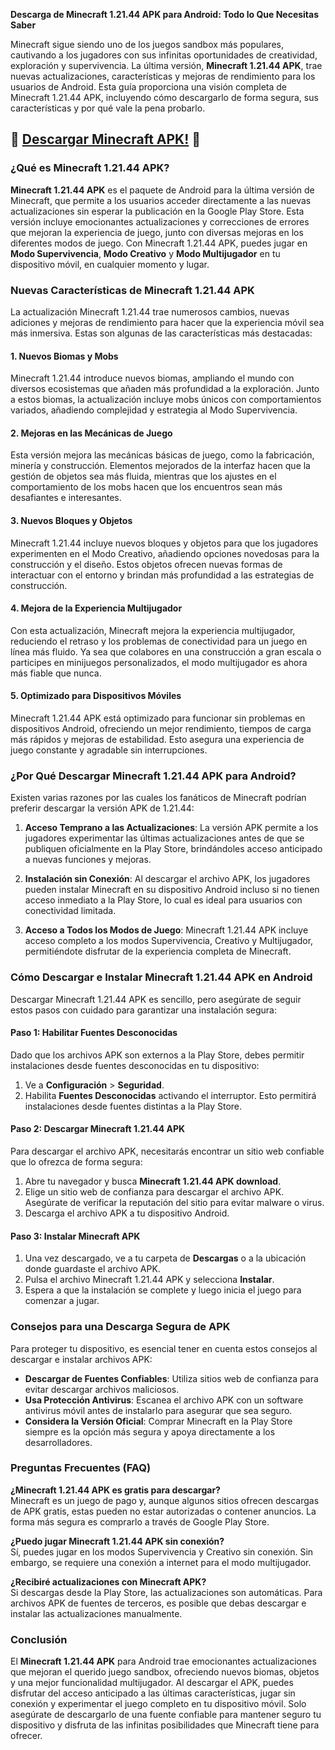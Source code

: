 **Descarga de Minecraft 1.21.44 APK para Android: Todo lo Que Necesitas Saber**

Minecraft sigue siendo uno de los juegos sandbox más populares, cautivando a los jugadores con sus infinitas oportunidades de creatividad, exploración y supervivencia. La última versión, **Minecraft 1.21.44 APK**, trae nuevas actualizaciones, características y mejoras de rendimiento para los usuarios de Android. Esta guía proporciona una visión completa de Minecraft 1.21.44 APK, incluyendo cómo descargarlo de forma segura, sus características y por qué vale la pena probarlo.

## 🎉 [Descargar Minecraft APK!](https://modcombo.com/minecraft-1.html) 🎉

### ¿Qué es Minecraft 1.21.44 APK?

**Minecraft 1.21.44 APK** es el paquete de Android para la última versión de Minecraft, que permite a los usuarios acceder directamente a las nuevas actualizaciones sin esperar la publicación en la Google Play Store. Esta versión incluye emocionantes actualizaciones y correcciones de errores que mejoran la experiencia de juego, junto con diversas mejoras en los diferentes modos de juego. Con Minecraft 1.21.44 APK, puedes jugar en **Modo Supervivencia**, **Modo Creativo** y **Modo Multijugador** en tu dispositivo móvil, en cualquier momento y lugar.

### Nuevas Características de Minecraft 1.21.44 APK

La actualización Minecraft 1.21.44 trae numerosos cambios, nuevas adiciones y mejoras de rendimiento para hacer que la experiencia móvil sea más inmersiva. Estas son algunas de las características más destacadas:

#### 1. **Nuevos Biomas y Mobs**
Minecraft 1.21.44 introduce nuevos biomas, ampliando el mundo con diversos ecosistemas que añaden más profundidad a la exploración. Junto a estos biomas, la actualización incluye mobs únicos con comportamientos variados, añadiendo complejidad y estrategia al Modo Supervivencia.

#### 2. **Mejoras en las Mecánicas de Juego**
Esta versión mejora las mecánicas básicas de juego, como la fabricación, minería y construcción. Elementos mejorados de la interfaz hacen que la gestión de objetos sea más fluida, mientras que los ajustes en el comportamiento de los mobs hacen que los encuentros sean más desafiantes e interesantes.

#### 3. **Nuevos Bloques y Objetos**
Minecraft 1.21.44 incluye nuevos bloques y objetos para que los jugadores experimenten en el Modo Creativo, añadiendo opciones novedosas para la construcción y el diseño. Estos objetos ofrecen nuevas formas de interactuar con el entorno y brindan más profundidad a las estrategias de construcción.

#### 4. **Mejora de la Experiencia Multijugador**
Con esta actualización, Minecraft mejora la experiencia multijugador, reduciendo el retraso y los problemas de conectividad para un juego en línea más fluido. Ya sea que colabores en una construcción a gran escala o participes en minijuegos personalizados, el modo multijugador es ahora más fiable que nunca.

#### 5. **Optimizado para Dispositivos Móviles**
Minecraft 1.21.44 APK está optimizado para funcionar sin problemas en dispositivos Android, ofreciendo un mejor rendimiento, tiempos de carga más rápidos y mejoras de estabilidad. Esto asegura una experiencia de juego constante y agradable sin interrupciones.

### ¿Por Qué Descargar Minecraft 1.21.44 APK para Android?

Existen varias razones por las cuales los fanáticos de Minecraft podrían preferir descargar la versión APK de 1.21.44:

1. **Acceso Temprano a las Actualizaciones**: La versión APK permite a los jugadores experimentar las últimas actualizaciones antes de que se publiquen oficialmente en la Play Store, brindándoles acceso anticipado a nuevas funciones y mejoras.

2. **Instalación sin Conexión**: Al descargar el archivo APK, los jugadores pueden instalar Minecraft en su dispositivo Android incluso si no tienen acceso inmediato a la Play Store, lo cual es ideal para usuarios con conectividad limitada.

3. **Acceso a Todos los Modos de Juego**: Minecraft 1.21.44 APK incluye acceso completo a los modos Supervivencia, Creativo y Multijugador, permitiéndote disfrutar de la experiencia completa de Minecraft.

### Cómo Descargar e Instalar Minecraft 1.21.44 APK en Android

Descargar Minecraft 1.21.44 APK es sencillo, pero asegúrate de seguir estos pasos con cuidado para garantizar una instalación segura:

#### Paso 1: Habilitar Fuentes Desconocidas
Dado que los archivos APK son externos a la Play Store, debes permitir instalaciones desde fuentes desconocidas en tu dispositivo:

1. Ve a **Configuración** > **Seguridad**.
2. Habilita **Fuentes Desconocidas** activando el interruptor. Esto permitirá instalaciones desde fuentes distintas a la Play Store.

#### Paso 2: Descargar Minecraft 1.21.44 APK
Para descargar el archivo APK, necesitarás encontrar un sitio web confiable que lo ofrezca de forma segura:

1. Abre tu navegador y busca **Minecraft 1.21.44 APK download**.
2. Elige un sitio web de confianza para descargar el archivo APK. Asegúrate de verificar la reputación del sitio para evitar malware o virus.
3. Descarga el archivo APK a tu dispositivo Android.

#### Paso 3: Instalar Minecraft APK
1. Una vez descargado, ve a tu carpeta de **Descargas** o a la ubicación donde guardaste el archivo APK.
2. Pulsa el archivo Minecraft 1.21.44 APK y selecciona **Instalar**.
3. Espera a que la instalación se complete y luego inicia el juego para comenzar a jugar.

### Consejos para una Descarga Segura de APK

Para proteger tu dispositivo, es esencial tener en cuenta estos consejos al descargar e instalar archivos APK:

- **Descargar de Fuentes Confiables**: Utiliza sitios web de confianza para evitar descargar archivos maliciosos.
- **Usa Protección Antivirus**: Escanea el archivo APK con un software antivirus móvil antes de instalarlo para asegurar que sea seguro.
- **Considera la Versión Oficial**: Comprar Minecraft en la Play Store siempre es la opción más segura y apoya directamente a los desarrolladores.

### Preguntas Frecuentes (FAQ)

**¿Minecraft 1.21.44 APK es gratis para descargar?**  
Minecraft es un juego de pago y, aunque algunos sitios ofrecen descargas de APK gratis, estas pueden no estar autorizadas o contener anuncios. La forma más segura es comprarlo a través de Google Play Store.

**¿Puedo jugar Minecraft 1.21.44 APK sin conexión?**  
Sí, puedes jugar en los modos Supervivencia y Creativo sin conexión. Sin embargo, se requiere una conexión a internet para el modo multijugador.

**¿Recibiré actualizaciones con Minecraft APK?**  
Si descargas desde la Play Store, las actualizaciones son automáticas. Para archivos APK de fuentes de terceros, es posible que debas descargar e instalar las actualizaciones manualmente.

### Conclusión

El **Minecraft 1.21.44 APK** para Android trae emocionantes actualizaciones que mejoran el querido juego sandbox, ofreciendo nuevos biomas, objetos y una mejor funcionalidad multijugador. Al descargar el APK, puedes disfrutar del acceso anticipado a las últimas características, jugar sin conexión y experimentar el juego completo en tu dispositivo móvil. Solo asegúrate de descargarlo de una fuente confiable para mantener seguro tu dispositivo y disfruta de las infinitas posibilidades que Minecraft tiene para ofrecer.

